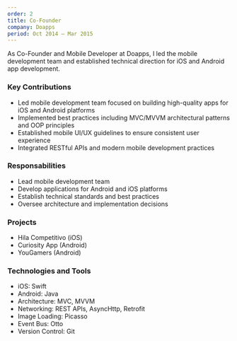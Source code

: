 ```yaml
---
order: 2
title: Co-Founder
company: Doapps
period: Oct 2014 – Mar 2015
---
```


As Co-Founder and Mobile Developer at Doapps, I led the mobile development team and established technical direction for iOS and Android app development.

### Key Contributions
- Led mobile development team focused on building high-quality apps for iOS and Android platforms
- Implemented best practices including MVC/MVVM architectural patterns and OOP principles
- Established mobile UI/UX guidelines to ensure consistent user experience
- Integrated RESTful APIs and modern mobile development practices

### Responsabilities
- Lead mobile development team
- Develop applications for Android and iOS platforms
- Establish technical standards and best practices
- Oversee architecture and implementation decisions

### Projects
- Hila Competitivo (iOS)
- Curiosity App (Android)
- YouGamers (Android)

### Technologies and Tools
- iOS: Swift
- Android: Java
- Architecture: MVC, MVVM
- Networking: REST APIs, AsyncHttp, Retrofit
- Image Loading: Picasso
- Event Bus: Otto
- Version Control: Git